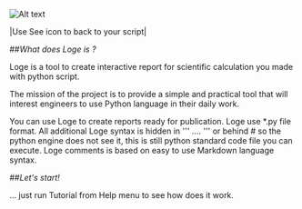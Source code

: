 ![Alt text](x_monty.png)

|Use See icon to back to your script|

##*What does Loge is ?*

Loge is a tool to create interactive report for scientific calculation you made with python script.

The mission of the project is to provide a simple and practical tool that will interest engineers to use Python language in their daily work.

You can use Loge to create reports ready for publication. Loge use *.py file format.
All additional Loge syntax is hidden in ''' .... ''' or behind # so the python engine does not see it, this is still python standard code file you can execute. 
Loge comments is based on easy to use Markdown language syntax.

##*Let's start!*

... just run Tutorial from Help menu to see how does it work.

